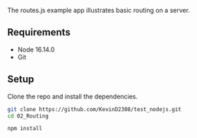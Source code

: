 The routes.js example app illustrates basic routing on a server.

## Requirements

* Node 16.14.0
* Git

## Setup

Clone the repo and install the dependencies.

```bash
git clone https://github.com/KevinD2308/test_nodejs.git
cd 02_Routing
```

```bash
npm install
```


